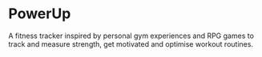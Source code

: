 # PowerUp
A fitness tracker inspired by personal gym experiences and RPG games to track and measure strength, get motivated and optimise workout routines.
